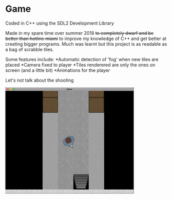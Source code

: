 # Game

Coded in C++ using the SDL2 Development Library

Made in my spare time over summer 2018 ~~to completely dwarf and be better than hotline miami~~ to improve my knowledge of C++ and get better at creating bigger programs. Much was learnt but this project is as readable as a bag of scrabble tiles.

Some features include:
*Automatic detection of 'fog' when new tiles are placed
*Camera fixed to player
*Tiles renderered are only the ones on screen (and a little bit)
*Animations for the player

Let's not talk about the shooting

<img src="Game/Images/img01.png" width="400"/>
